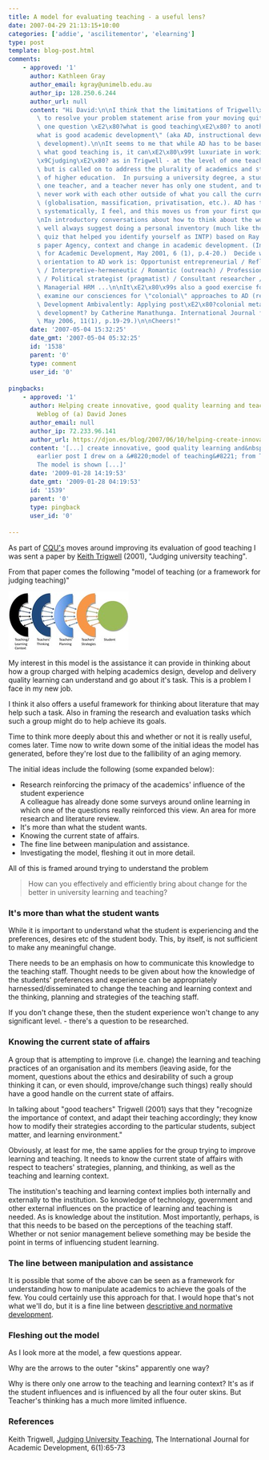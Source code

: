 ```yaml
---
title: A model for evaluating teaching - a useful lens?
date: 2007-04-29 21:13:15+10:00
categories: ['addie', 'ascilitementor', 'elearning']
type: post
template: blog-post.html
comments:
    - approved: '1'
      author: Kathleen Gray
      author_email: kgray@unimelb.edu.au
      author_ip: 128.250.6.244
      author_url: null
      content: "Hi David:\n\nI think that the limitations of Trigwell\xE2\x80\x99s paper\
        \ to resolve your problem statement arise from your moving quite quickly from\
        \ one question \xE2\x80?what is good teaching\xE2\x80? to another \xE2\x80\x9C\
        what is good academic development\" (aka AD, instructional development, educational\
        \ development).\n\nIt seems to me that while AD has to be based on a view about\
        \ what good teaching is, it can\xE2\x80\x99t luxuriate in working - or \xE2\x80\
        \x9Cjudging\xE2\x80? as in Trigwell - at the level of one teacher and one student,\
        \ but is called on to address the plurality of academics and students in the contexts\
        \ of higher education.  In pursuing a university degree, a student never has only\
        \ one teacher, and a teacher never has only one student, and teachers and students\
        \ never work with each other outside of what you call the current state of affairs\
        \ (globalisation, massification, privatisation, etc.). AD has to deal with this\
        \ systematically, I feel, and this moves us from your first question to your second.\n\
        \nIn introductory conversations about how to think about the work of AD, I pretty\
        \ well always suggest doing a personal inventory (much like the personality-type\
        \ quiz that helped you identify yourself as INTP) based on Ray Land\xE2\x80\x99\
        s paper Agency, context and change in academic development. (International Journal\
        \ for Academic Development, May 2001, 6 (1), p.4-20.)  Decide whether your tacit\
        \ orientation to AD work is: Opportunist entrepreneurial / Reflective practitioner\
        \ / Interpretive-hermeneutic / Romantic (outreach) / Professional competence (activist-modeller)\
        \ / Political strategist (pragmatist) / Consultant researcher / Disciplinary /\
        \ Managerial HRM ...\n\nIt\xE2\x80\x99s also a good exercise for us all to routinely\
        \ examine our consciences for \"colonial\" approaches to AD (ref Doing Educational\
        \ Development Ambivalently: Applying post\xE2\x80?colonial metaphors to educational\
        \ development? by Catherine Manathunga. International Journal for Academic Development,\
        \ May 2006, 11(1), p.19-29.)\n\nCheers!"
      date: '2007-05-04 15:32:25'
      date_gmt: '2007-05-04 05:32:25'
      id: '1538'
      parent: '0'
      type: comment
      user_id: '0'
    
pingbacks:
    - approved: '1'
      author: Helping create innovative, good quality learning and teaching &laquo; The
        Weblog of (a) David Jones
      author_email: null
      author_ip: 72.233.96.141
      author_url: https://djon.es/blog/2007/06/10/helping-create-innovative-good-quality-learning-and-teaching/
      content: '[...] create innovative, good quality learning and&nbsp;teaching  In an
        earlier post I drew on a &#8220;model of teaching&#8221; from Trigwell (2001).
        The model is shown [...]'
      date: '2009-01-28 14:19:53'
      date_gmt: '2009-01-28 04:19:53'
      id: '1539'
      parent: '0'
      type: pingback
      user_id: '0'
    
---
```

As part of [CQU's](http://www.cqu.edu.au/) moves around improving its evaluation of good teaching I was sent a paper by [Keith Trigwell](http://www.itl.usyd.edu.au/aboutus/keithtrigwell.htm) (2001), "Judging university teaching".

From that paper comes the following "model of teaching (or a framework for judging teaching)"

[![Trigwell's model of teaching](images/3232493287_786abcefd5_m.jpg)](http://www.flickr.com/photos/david_jones/3232493287/ "Trigwell's model of teaching by David T Jones, on Flickr")

My interest in this model is the assistance it can provide in thinking about how a group charged with helping academics design, develop and delivery quality learning can understand and go about it's task. This is a problem I face in my new job.

I think it also offers a useful framework for thinking about literature that may help such a task. Also in framing the research and evaluation tasks which such a group might do to help achieve its goals.

Time to think more deeply about this and whether or not it is really useful, comes later. Time now to write down some of the initial ideas the model has generated, before they're lost due to the fallibility of an aging memory.

The initial ideas include the following (some expanded below):

- Research reinforcing the primacy of the academics' influence of the student experience  
    A colleague has already done some surveys around online learning in which one of the questions really reinforced this view. An area for more research and literature review.
- It's more than what the student wants.
- Knowing the current state of affairs.
- The fine line between manipulation and assistance.
- Investigating the model, fleshing it out in more detail.

All of this is framed around trying to understand the problem

> How can you effectively and efficiently bring about change for the better in university learning and teaching?

### It's more than what the student wants

While it is important to understand what the student is experiencing and the preferences, desires etc of the student body. This, by itself, is not sufficient to make any meaningful change.

There needs to be an emphasis on how to communicate this knowledge to the teaching staff. Thought needs to be given about how the knowledge of the students' preferences and experience can be appropriately harnessed/disseminated to change the teaching and learning context and the thinking, planning and strategies of the teaching staff.

If you don't change these, then the student experience won't change to any significant level. - there's a question to be researched.

### Knowing the current state of affairs

A group that is attempting to improve (i.e. change) the learning and teaching practices of an organisation and its members (leaving aside, for the moment, questions about the ethics and desirability of such a group thinking it can, or even should, improve/change such things) really should have a good handle on the current state of affairs.

In talking about "good teachers" Trigwell (2001) says that they "recognize the importance of context, and adapt their teaching accordingly; they know how to modify their strategies according to the particular students, subject matter, and learning environment."

Obviously, at least for me, the same applies for the group trying to improve learning and teaching. It needs to know the current state of affairs with respect to teachers' strategies, planning, and thinking, as well as the teaching and learning context.

The institution's teaching and learning context implies both internally and externally to the institution. So knowledge of technology, government and other external influences on the practice of learning and teaching is needed. As is knowledge about the institution. Most importantly, perhaps, is that this needs to be based on the perceptions of the teaching staff. Whether or not senior management believe something may be beside the point in terms of influencing student learning.

### The line between manipulation and assistance

It is possible that some of the above can be seen as a framework for understanding how to manipulate academics to achieve the goals of the few. You could certainly use this approach for that. I would hope that's not what we'll do, but it is a fine line between [descriptive and normative development](http://cq-pan.cqu.edu.au/david-jones/blog/?p=109).

### Fleshing out the model

As I look more at the model, a few questions appear.

Why are the arrows to the outer "skins" apparently one way?

Why is there only one arrow to the teaching and learning context? It's as if the student influences and is influenced by all the four outer skins. But Teacher's thinking has a much more limited influence.

### References

Keith Trigwell, [Judging University Teaching](http://www.ingentaconnect.com/content/routledg/rija/2001/00000006/00000001/art00007), The International Journal for Academic Development, 6(1):65-73